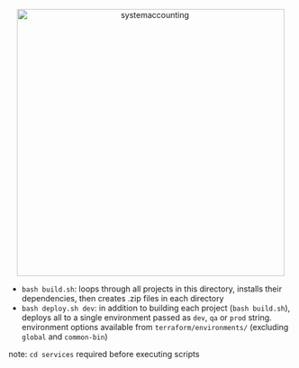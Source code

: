 <p align="center">
  <a href="http://www.systemaccounting.org/math_identity" target="_blank"><img width="475" alt="systemaccounting" src="https://user-images.githubusercontent.com/12200465/37568924-06f05d08-2a99-11e8-8891-60f373b33421.png"></a>
</p>

* `bash build.sh`: loops through all projects in this directory, installs their dependencies, then creates .zip files in each directory  
* `bash deploy.sh dev`: in addition to building each project (`bash build.sh`), deploys all to a single environment passed as `dev`, `qa` or `prod` string. environment options available from `terraform/environments/` (excluding `global` and `common-bin`)

note: `cd services` required before executing scripts  
